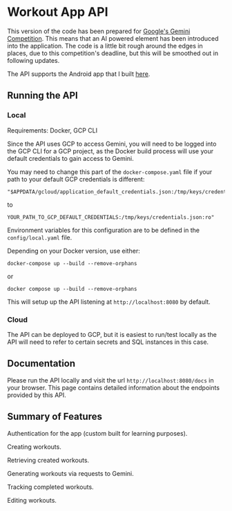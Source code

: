 # Workout App API

This version of the code has been prepared for [Google's Gemini Competition](https://ai.google.dev/competition). This means that an AI powered element has been introduced into the application. The code is a little bit rough around the edges in places, due to this competition's deadline, but this will be smoothed out in following updates.

The API supports the Android app that I built [here](https://github.com/Thorin88/WorkoutAppPublic).

## Running the API

### Local

Requirements: Docker, GCP CLI

Since the API uses GCP to access Gemini, you will need to be logged into the GCP CLI for a GCP project, as the Docker build process will use your default credentials to gain access to Gemini.

You may need to change this part of the `docker-compose.yaml` file if your path to your default GCP credentials is different:

```
"$APPDATA/gcloud/application_default_credentials.json:/tmp/keys/credentials.json:ro"
```

to

```
YOUR_PATH_TO_GCP_DEFAULT_CREDENTIALS:/tmp/keys/credentials.json:ro"
```

Environment variables for this configuration are to be defined in the `config/local.yaml` file.

Depending on your Docker version, use either:

`docker-compose up --build --remove-orphans`

or

`docker compose up --build --remove-orphans`

This will setup up the API listening at `http://localhost:8080` by default.

### Cloud

The API can be deployed to GCP, but it is easiest to run/test locally as the API will need to refer to certain secrets and SQL instances in this case.

## Documentation

Please run the API locally and visit the url `http://localhost:8080/docs` in your browser. This page contains detailed information about the endpoints provided by this API.

## Summary of Features

Authentication for the app (custom built for learning purposes).

Creating workouts.

Retrieving created workouts.

Generating workouts via requests to Gemini.

Tracking completed workouts.

Editing workouts.